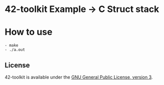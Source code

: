 42-toolkit	Example -> C Struct stack
==========

# How to use

    - make
    - ./a.out

## License

42-toolkit is available under the [GNU General Public License, version 3](LICENSE).
